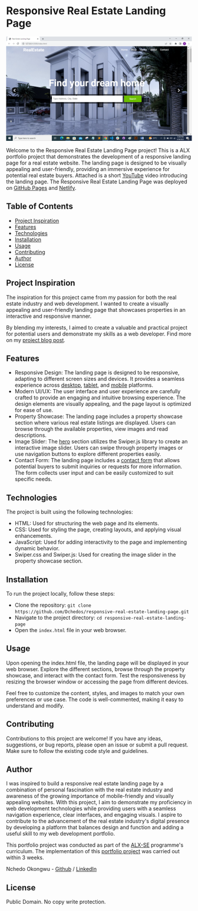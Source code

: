 # Responsive Real Estate Landing Page

![image](https://github.com/Dchedos/responsive-real-estate-landing-page/blob/main/assets/hero.png)

Welcome to the Responsive Real Estate Landing Page project! This is a ALX portfolio project that demonstrates the development of a responsive landing page for a real estate website. The landing page is designed to be visually appealing and user-friendly, providing an immersive experience for potential real estate buyers.
Attached is a short [YouTube](https://youtu.be/QDFeEoPWbxE) video introducing the landing page. The Responsive Real Estate Landing Page was deployed on [GitHub Pages](https://dchedos.github.io/responsive-real-estate-landing-page/) and [Netlify](https://dchedos-real-estate-landing-page.netlify.app/).

## Table of Contents
* [Project Inspiration](#project-inspiration)
* [Features](#features)
* [Technologies](#technologies)
* [Installation](#installation)
* [Usage](#usage)
* [Contributing](#contributing)
* [Author](#author)
* [License](#license)

## Project Inspiration
The inspiration for this project came from my passion for both the real estate industry and web development. I wanted to create a visually appealing and user-friendly landing page that showcases properties in an interactive and responsive manner.

By blending my interests, I aimed to create a valuable and practical project for potential users and demonstrate my skills as a web developer. Find more on my [project blog post](https://dchedos.hashnode.dev/responsive-real-estate-landing-page).

## Features
* Responsive Design: The landing page is designed to be responsive, adapting to different screen sizes and devices. It provides a seamless experience across [desktop](https://github.com/Dchedos/responsive-real-estate-landing-page/blob/main/assets/desktop.png), [tablet](https://github.com/Dchedos/responsive-real-estate-landing-page/blob/main/assets/tablet.png), and [mobile](https://github.com/Dchedos/responsive-real-estate-landing-page/blob/main/assets/mobile.png) platforms.
* Modern UI/UX: The user interface and user experience are carefully crafted to provide an engaging and intuitive browsing experience. The design elements are visually appealing, and the page layout is optimized for ease of use.
* Property Showcase: The landing page includes a property showcase section where various real estate listings are displayed. Users can browse through the available properties, view images and read descriptions.
* Image Slider: The [hero](https://github.com/Dchedos/responsive-real-estate-landing-page/blob/main/assets/hero.png) section utilizes the Swiper.js library to create an interactive image slider. Users can swipe through property images or use navigation buttons to explore different properties easily.
* Contact Form: The landing page includes a [contact form](https://github.com/Dchedos/responsive-real-estate-landing-page/blob/main/assets/contact-form.png) that allows potential buyers to submit inquiries or requests for more information. The form collects user input and can be easily customized to suit specific needs.

## Technologies
The project is built using the following technologies:
* HTML: Used for structuring the web page and its elements.
* CSS: Used for styling the page, creating layouts, and applying visual enhancements.
* JavaScript: Used for adding interactivity to the page and implementing dynamic behavior.
* Swiper.css and Swiper.js: Used for creating the image slider in the property showcase section.

## Installation
To run the project locally, follow these steps:
* Clone the repository: `git clone https://github.com/Dchedos/responsive-real-estate-landing-page.git`
* Navigate to the project directory: `cd responsive-real-estate-landing-page`
* Open the `index.html` file in your web browser.

## Usage
Upon opening the index.html file, the landing page will be displayed in your web browser. Explore the different sections, browse through the property showcase, and interact with the contact form. Test the responsiveness by resizing the browser window or accessing the page from different devices.

Feel free to customize the content, styles, and images to match your own preferences or use case. The code is well-commented, making it easy to understand and modify.

## Contributing
Contributions to this project are welcome! If you have any ideas, suggestions, or bug reports, please open an issue or submit a pull request. Make sure to follow the existing code style and guidelines.

## Author
I was inspired to build a responsive real estate landing page by a combination of personal fascination with the real estate industry and awareness of the growing importance of mobile-friendly and visually appealing websites. With this project, I aim to demonstrate my proficiency in web development technologies while providing users with a seamless navigation experience, clear interfaces, and engaging visuals. I aspire to contribute to the advancement of the real estate industry's digital presence by developing a platform that balances design and function and adding a useful skill to my web development portfolio.

This portfolio project was conducted as part of the [ALX-SE](https://www.alxafrica.com/) programme's curriculum. The implementation of this [portfolio project](https://github.com/Dchedos/responsive-real-estate-landing-page) was carried out within 3 weeks.

Nchedo Okongwu - [Github](https://github.com/Dchedos) / [LinkedIn](https://www.linkedin.com/in/nchedo-okongwu-3b5a1681)

## License
Public Domain. No copy write protection.
